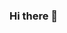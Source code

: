 ### Hi there 👋

<!--
**saijal333/saijal333** is a ✨ _special_ ✨ repository because its `README.md` (this file) appears on your GitHub profile.

Here are some ideas to get you started:

- 🎓 I am an EC Engineering graduate from RGPV University.
- 💡 Interested in working alongside like-minded people who are enthusiastic about ReactJS, FullStack Development, and Game Development, and who are dedicated to developing        cutting-edge technology.
- 🌱 I am focused on enhancing my knowledge of Data Structures and Algorithms.
- ⚡ In my free time, I pursue Music and Pencil Sketching.
- 📧 You can reach out to me via email at saijal.shrivastava333@gmail.com 


